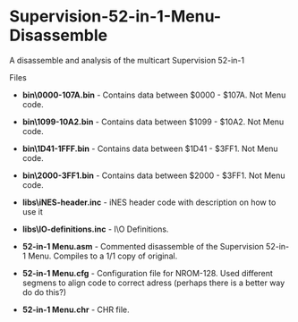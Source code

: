 # Supervision-52-in-1-Menu-Disassemble
A disassemble and analysis of the multicart Supervision 52-in-1


Files

- **bin\0000-107A.bin**  - Contains data between $0000 - $107A. Not Menu code.
- **bin\1099-10A2.bin**  - Contains data between $1099 - $10A2. Not Menu code.
- **bin\1D41-1FFF.bin**  - Contains data between $1D41 - $3FF1. Not Menu code.
- **bin\2000-3FF1.bin**  - Contains data between $2000 - $3FF1. Not Menu code.

- **libs\iNES-header.inc**    - iNES header code with description on how to use it
- **libs\IO-definitions.inc** - I\O Definitions.

- **52-in-1 Menu.asm**        - Commented disassemble of the Supervision 52-in-1 Menu. Compiles to a 1/1 copy of original.
- **52-in-1 Menu.cfg**        - Configuration file for NROM-128. Used different segmens to align code to correct adress (perhaps there is a better way do do this?)
- **52-in-1 Menu.chr**        - CHR file.

